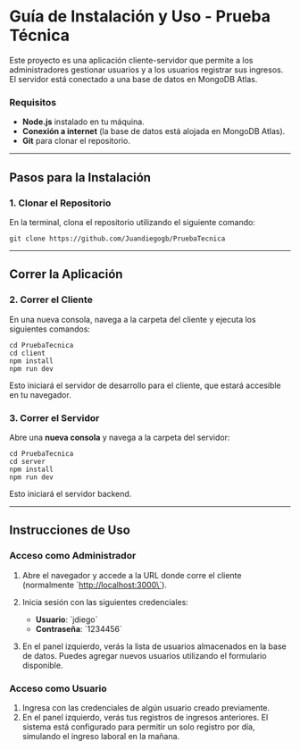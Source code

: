 # Guía de Instalación y Uso - **Prueba Técnica**

Este proyecto es una aplicación cliente-servidor que permite a los administradores gestionar usuarios y a los usuarios registrar sus ingresos. El servidor está conectado a una base de datos en MongoDB Atlas.

### Requisitos

- **Node.js** instalado en tu máquina.
- **Conexión a internet** (la base de datos está alojada en MongoDB Atlas).
- **Git** para clonar el repositorio.

---

## Pasos para la Instalación

### 1. Clonar el Repositorio

En la terminal, clona el repositorio utilizando el siguiente comando:

```
git clone https://github.com/Juandiegogb/PruebaTecnica
```

---

## Correr la Aplicación

### 2. Correr el Cliente

En una nueva consola, navega a la carpeta del cliente y ejecuta los siguientes comandos:

```
cd PruebaTecnica
cd client
npm install
npm run dev
```

Esto iniciará el servidor de desarrollo para el cliente, que estará accesible en tu navegador.

### 3. Correr el Servidor

Abre una **nueva consola** y navega a la carpeta del servidor:

```
cd PruebaTecnica
cd server
npm install
npm run dev
```

Esto iniciará el servidor backend.

---

## Instrucciones de Uso

### **Acceso como Administrador**

1. Abre el navegador y accede a la URL donde corre el cliente (normalmente \`<http://localhost:3000\`>).
2. Inicia sesión con las siguientes credenciales:

    - **Usuario**: \`jdiego\`
    - **Contraseña**: \`1234456\`

3. En el panel izquierdo, verás la lista de usuarios almacenados en la base de datos. Puedes agregar nuevos usuarios utilizando el formulario disponible.

### **Acceso como Usuario**

1. Ingresa con las credenciales de algún usuario creado previamente.
2. En el panel izquierdo, verás tus registros de ingresos anteriores. El sistema está configurado para permitir un solo registro por día, simulando el ingreso laboral en la mañana.
